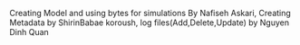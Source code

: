 Creating Model and using bytes for simulations By Nafiseh Askari,
Creating Metadata by ShirinBabae koroush,
log files(Add,Delete,Update) by Nguyen Dinh Quan
